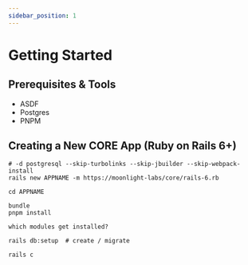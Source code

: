 ```yaml
---
sidebar_position: 1
---
```


# Getting Started

## Prerequisites & Tools

- ASDF
- Postgres
- PNPM

## Creating a New CORE App (Ruby on Rails 6+)

```
# -d postgresql --skip-turbolinks --skip-jbuilder --skip-webpack-install
rails new APPNAME -m https://moonlight-labs/core/rails-6.rb

cd APPNAME

bundle
pnpm install

which modules get installed?

rails db:setup  # create / migrate

rails c
```
